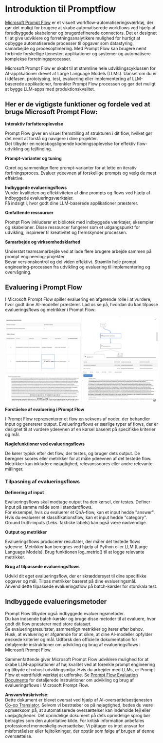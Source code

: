 <!--
CO_OP_TRANSLATOR_METADATA:
{
  "original_hash": "3cbe7629d254f1043193b7fe22524d55",
  "translation_date": "2025-07-16T22:41:32+00:00",
  "source_file": "md/01.Introduction/05/Promptflow.md",
  "language_code": "da"
}
-->
# **Introduktion til Promptflow**

[Microsoft Prompt Flow](https://microsoft.github.io/promptflow/index.html?WT.mc_id=aiml-138114-kinfeylo) er et visuelt workflow-automatiseringsværktøj, der gør det muligt for brugere at skabe automatiserede workflows ved hjælp af forudbyggede skabeloner og brugerdefinerede connectors. Det er designet til at give udviklere og forretningsanalytikere mulighed for hurtigt at opbygge automatiserede processer til opgaver som datastyring, samarbejde og procesoptimering. Med Prompt Flow kan brugere nemt forbinde forskellige tjenester, applikationer og systemer og automatisere komplekse forretningsprocesser.

Microsoft Prompt Flow er skabt til at strømline hele udviklingscyklussen for AI-applikationer drevet af Large Language Models (LLMs). Uanset om du er i idéfasen, prototyping, test, evaluering eller implementering af LLM-baserede applikationer, forenkler Prompt Flow processen og gør det muligt at bygge LLM-apps med produktionskvalitet.

## Her er de vigtigste funktioner og fordele ved at bruge Microsoft Prompt Flow:

**Interaktiv forfatteroplevelse**

Prompt Flow giver en visuel fremstilling af strukturen i dit flow, hvilket gør det nemt at forstå og navigere i dine projekter.  
Det tilbyder en notesbogslignende kodningsoplevelse for effektiv flow-udvikling og fejlfinding.

**Prompt-varianter og tuning**

Opret og sammenlign flere prompt-varianter for at lette en iterativ forfiningsproces. Evaluer ydeevnen af forskellige prompts og vælg de mest effektive.

**Indbyggede evalueringsflows**  
Vurder kvaliteten og effektiviteten af dine prompts og flows ved hjælp af indbyggede evalueringsværktøjer.  
Få indsigt i, hvor godt dine LLM-baserede applikationer præsterer.

**Omfattende ressourcer**

Prompt Flow inkluderer et bibliotek med indbyggede værktøjer, eksempler og skabeloner. Disse ressourcer fungerer som et udgangspunkt for udvikling, inspirerer til kreativitet og fremskynder processen.

**Samarbejde og virksomhedsklarhed**

Understøt teamsamarbejde ved at lade flere brugere arbejde sammen på prompt engineering-projekter.  
Bevar versionskontrol og del viden effektivt. Strømlin hele prompt engineering-processen fra udvikling og evaluering til implementering og overvågning.

## Evaluering i Prompt Flow

I Microsoft Prompt Flow spiller evaluering en afgørende rolle i at vurdere, hvor godt dine AI-modeller præsterer. Lad os se på, hvordan du kan tilpasse evalueringsflows og metrikker i Prompt Flow:

![PFVizualise](../../../../../translated_images/pfvisualize.c1d9ca75baa2a2221667124fa82ba2307f74a34620b9c1eff2cfc1fa2972909b.da.png)

**Forståelse af evaluering i Prompt Flow**

I Prompt Flow repræsenterer et flow en sekvens af noder, der behandler input og genererer output. Evalueringsflows er særlige typer af flows, der er designet til at vurdere ydeevnen af en kørsel baseret på specifikke kriterier og mål.

**Nøglefunktioner ved evalueringsflows**

De kører typisk efter det flow, der testes, og bruger dets output. De beregner scores eller metrikker for at måle ydeevnen af det testede flow. Metrikker kan inkludere nøjagtighed, relevansscores eller andre relevante målinger.

### Tilpasning af evalueringsflows

**Definering af input**

Evalueringsflows skal modtage output fra den kørsel, der testes. Definer input på samme måde som i standardflows.  
For eksempel, hvis du evaluerer et QnA-flow, kan et input hedde "answer". Hvis du evaluerer et klassifikationsflow, kan et input hedde "category". Ground truth-inputs (f.eks. faktiske labels) kan også være nødvendige.

**Output og metrikker**

Evalueringsflows producerer resultater, der måler det testede flows ydeevne. Metrikker kan beregnes ved hjælp af Python eller LLM (Large Language Models). Brug funktionen log_metric() til at logge relevante metrikker.

**Brug af tilpassede evalueringsflows**

Udvikl dit eget evalueringsflow, der er skræddersyet til dine specifikke opgaver og mål. Tilpas metrikker baseret på dine evalueringsmål.  
Anvend dette tilpassede evalueringsflow på batch-kørsler for storskala test.

## Indbyggede evalueringsmetoder

Prompt Flow tilbyder også indbyggede evalueringsmetoder.  
Du kan indsende batch-kørsler og bruge disse metoder til at evaluere, hvor godt dit flow præsterer med store datasæt.  
Se evalueringsresultater, sammenlign metrikker og iterer efter behov.  
Husk, at evaluering er afgørende for at sikre, at dine AI-modeller opfylder ønskede kriterier og mål. Udforsk den officielle dokumentation for detaljerede instruktioner om udvikling og brug af evalueringsflows i Microsoft Prompt Flow.

Sammenfattende giver Microsoft Prompt Flow udviklere mulighed for at skabe LLM-applikationer af høj kvalitet ved at forenkle prompt engineering og tilbyde et robust udviklingsmiljø. Hvis du arbejder med LLMs, er Prompt Flow et værdifuldt værktøj at udforske. Se [Prompt Flow Evaluation Documents](https://learn.microsoft.com/azure/machine-learning/prompt-flow/how-to-develop-an-evaluation-flow?view=azureml-api-2?WT.mc_id=aiml-138114-kinfeylo) for detaljerede instruktioner om udvikling og brug af evalueringsflows i Microsoft Prompt Flow.

**Ansvarsfraskrivelse**:  
Dette dokument er blevet oversat ved hjælp af AI-oversættelsestjenesten [Co-op Translator](https://github.com/Azure/co-op-translator). Selvom vi bestræber os på nøjagtighed, bedes du være opmærksom på, at automatiserede oversættelser kan indeholde fejl eller unøjagtigheder. Det oprindelige dokument på dets oprindelige sprog bør betragtes som den autoritative kilde. For kritisk information anbefales professionel menneskelig oversættelse. Vi påtager os intet ansvar for misforståelser eller fejltolkninger, der opstår som følge af brugen af denne oversættelse.